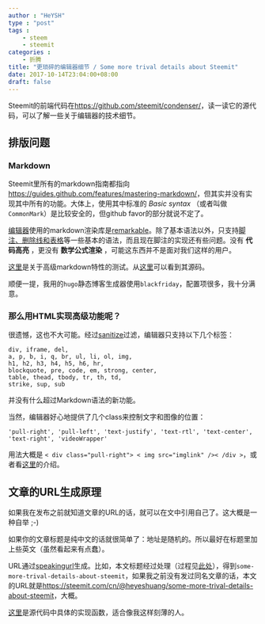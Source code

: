 ```yaml
---
author : "HeYSH"
type : "post"
tags :
    - steem
    - steemit
categories :
    - 折腾
title: "更琐碎的编辑器细节 / Some more trival details about Steemit"
date: 2017-10-14T23:04:00+08:00
draft: false
---
```


Steemit的前端代码在<https://github.com/steemit/condenser/>，读一读它的源代码，可以了解一些关于编辑器的技术细节。

## 排版问题

### Markdown

Steemit里所有的markdown指南都指向<https://guides.github.com/features/mastering-markdown/>，但其实并没有实现其中所有的功能。大体上，使用其中标准的 *Basic syntax* （或者叫做`CommonMark`）是比较安全的，但github favor的部分就说不定了。

[编辑器](https://github.com/steemit/condenser/blob/8a4e470fea6a34a9e19f8598c5261fd414d96fa8/src/app/components/cards/MarkdownViewer.jsx)使用的markdown渲染库是[remarkable](https://github.com/jonschlinkert/remarkable)。除了基本语法以外，只支持[脚注、删除线和表格](https://github.com/jonschlinkert/remarkable/#syntax-extensions)等一些基本的语法，而且现在脚注的实现还有些问题。没有 **代码高亮** ，更没有 **数学公式渲染** ，可能这东西并不是面对我们这样的用户。

[这里](https://steemit.com/wpcommunity/@sean0010/markdown-test)是关于高级markdown特性的测试。从[这里](https://steemd.com/wpcommunity/@sean0010/markdown-test)可以看到其源码。

顺便一提，我用的`hugo`静态博客生成器使用`blackfriday`，配置项很多，我十分满意。

### 那么用HTML实现高级功能呢？

很遗憾，这也不大可能。经过[sanitize](https://github.com/steemit/condenser/blob/4d9c1d8f76366097d9a7159b1760f51d45201eb0/src/app/utils/SanitizeConfig.js)过滤，编辑器只支持以下几个标签：

```
div, iframe, del,
a, p, b, i, q, br, ul, li, ol, img,
h1, h2, h3, h4, h5, h6, hr,
blockquote, pre, code, em, strong, center,
table, thead, tbody, tr, th, td,
strike, sup, sub
```

并没有什么超过Markdown语法的新功能。

当然，编辑器好心地提供了几个class来控制文字和图像的位置：

```
'pull-right', 'pull-left', 'text-justify', 'text-rtl', 'text-center', 'text-right', 'videoWrapper'
```

用法大概是 `< div class="pull-right"> < img src="imglink" />< /div >`，或者看[这里](https://steemit.com/steemit/@primus/how-to-use-new-hidden-steemit-features-for-custom-formatting-within-post-content-floating-right-left-and-justifying)的介绍。

## 文章的URL生成原理

如果我在发布之前就知道文章的URL的话，就可以在文中引用自己了。这大概是一种自举 ;-)

如果你的文章标题是纯中文的话就很简单了：地址是随机的。所以最好在标题里加上些英文（虽然看起来有点蠢）。

URL通过[speakingurl](https://github.com/pid/speakingurl)生成。比如，本文标题经过处理（过程见[此处](https://jsfiddle.net/heyeshuang/6p7n7dks/1/)），得到`some-more-trival-details-about-steemit`，如果我之前没有发过同名文章的话，本文的URL就是<https://steemit.com/cn/@heyeshuang/some-more-trival-details-about-steemit>，大概。

[这里](https://github.com/steemit/condenser/blob/164144aa2c57c12b136eb9c3d7fe46d930dfda04/src/app/redux/TransactionSaga.js#L412-L442)是源代码中具体的实现函数，适合像我这样刻薄的人。
